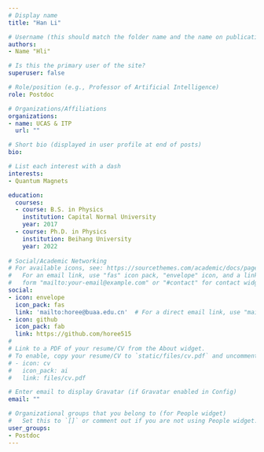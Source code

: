 ```yaml
---
# Display name
title: "Han Li"

# Username (this should match the folder name and the name on publications)
authors:
- Name "Hli"

# Is this the primary user of the site?
superuser: false

# Role/position (e.g., Professor of Artificial Intelligence)
role: Postdoc

# Organizations/Affiliations
organizations:
- name: UCAS & ITP
  url: ""

# Short bio (displayed in user profile at end of posts)
bio: 

# List each interest with a dash
interests: 
- Quantum Magnets

education:
  courses:
  - course: B.S. in Physics
    institution: Capital Normal University
    year: 2017
  - course: Ph.D. in Physics
    institution: Beihang University
    year: 2022
    
# Social/Academic Networking
# For available icons, see: https://sourcethemes.com/academic/docs/page-builder/#icons
#   For an email link, use "fas" icon pack, "envelope" icon, and a link in the
#   form "mailto:your-email@example.com" or "#contact" for contact widget.
social:
- icon: envelope
  icon_pack: fas
  link: 'mailto:horee@buaa.edu.cn'  # For a direct email link, use "mailto:horee@buaa.edu.cn".
- icon: github 
  icon_pack: fab 
  link: https://github.com/horee515
#
# Link to a PDF of your resume/CV from the About widget.
# To enable, copy your resume/CV to `static/files/cv.pdf` and uncomment the lines below.
# - icon: cv
#   icon_pack: ai
#   link: files/cv.pdf

# Enter email to display Gravatar (if Gravatar enabled in Config)
email: ""

# Organizational groups that you belong to (for People widget)
#   Set this to `[]` or comment out if you are not using People widget.
user_groups:
- Postdoc
---
```

